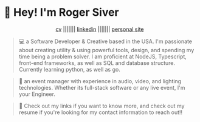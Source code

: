 # 👋 Hey! I'm Roger Siver

<center>

  [cv](https://rogersiver.digital/assets/Roger_Siver_CV.pdf)
||||||| [linkedin](https://www.linkedin.com/in/roger-siver-652927138/) ||||||| [personal site](http://rogersiver.digital/)

</center>

> 💻 a Software Developer & Creative based in the USA. I'm passionate about creating utility & using powerful tools, design, and spending my time being a problem solver. I am proficient at NodeJS, Typescript, front-end frameworks, as well as SQL and database structure. Currently learning python, as well as go.

> 🎸 an event manager with experience in audio, video, and lighting technologies. Whether its full-stack software or any live event, I'm your Engineer.

> 🔗 Check out my links if you want to know more, and check out my resume if you're looking for my contact information to reach out!!
